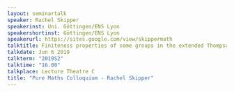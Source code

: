 ```yaml
---
layout: seminartalk
speaker: Rachel Skipper
speakerinst: Uni. Göttingen/ENS Lyon
speakershortinst: Göttingen/ENS Lyon
speakerurl: https://sites.google.com/view/skippermath
talktitle: Finiteness properties of some groups in the extended Thompson family
talkdate: Jun 6 2019
talkterm: "2019S2"
talktime: "16.00"
talkplace: Lecture Theatre C
title: "Pure Maths Colloquium - Rachel Skipper"
---
```


